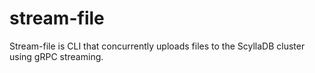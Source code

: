# stream-file
Stream-file is CLI that concurrently uploads files to the ScyllaDB cluster using gRPC streaming.
